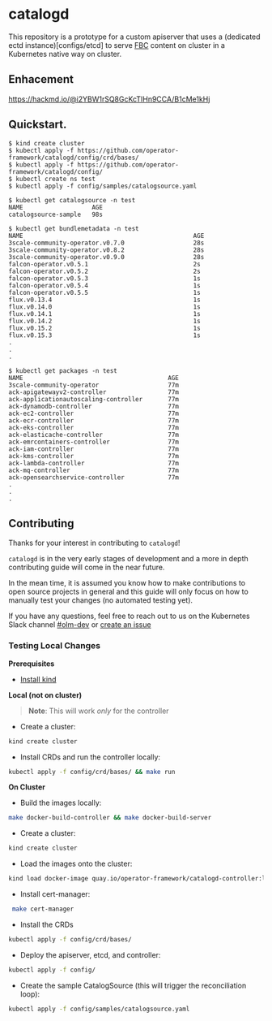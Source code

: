 # catalogd

This repository is a prototype for a custom apiserver that uses a (dedicated ectd instance)[configs/etcd] to serve [FBC](https://olm.operatorframework.io/docs/reference/file-based-catalogs/#docs) content on cluster in a Kubernetes native way on cluster.


## Enhacement 

https://hackmd.io/@i2YBW1rSQ8GcKcTIHn9CCA/B1cMe1kHj

## Quickstart. 

```
$ kind create cluster
$ kubectl apply -f https://github.com/operator-framework/catalogd/config/crd/bases/
$ kubectl apply -f https://github.com/operator-framework/catalogd/config/
$ kubectl create ns test
$ kubectl apply -f config/samples/catalogsource.yaml

$ kubectl get catalogsource -n test 
NAME                   AGE
catalogsource-sample   98s

$ kubectl get bundlemetadata -n test 
NAME                                               AGE
3scale-community-operator.v0.7.0                   28s
3scale-community-operator.v0.8.2                   28s
3scale-community-operator.v0.9.0                   28s
falcon-operator.v0.5.1                             2s
falcon-operator.v0.5.2                             2s
falcon-operator.v0.5.3                             1s
falcon-operator.v0.5.4                             1s
falcon-operator.v0.5.5                             1s
flux.v0.13.4                                       1s
flux.v0.14.0                                       1s
flux.v0.14.1                                       1s
flux.v0.14.2                                       1s
flux.v0.15.2                                       1s
flux.v0.15.3                                       1s
.
.
.

$ kubectl get packages -n test 
NAME                                        AGE
3scale-community-operator                   77m
ack-apigatewayv2-controller                 77m
ack-applicationautoscaling-controller       77m
ack-dynamodb-controller                     77m
ack-ec2-controller                          77m
ack-ecr-controller                          77m
ack-eks-controller                          77m
ack-elasticache-controller                  77m
ack-emrcontainers-controller                77m
ack-iam-controller                          77m
ack-kms-controller                          77m
ack-lambda-controller                       77m
ack-mq-controller                           77m
ack-opensearchservice-controller            77m
.
.
.
```

## Contributing
Thanks for your interest in contributing to `catalogd`!

`catalogd` is in the very early stages of development and a more in depth contributing guide will come in the near future.

In the mean time, it is assumed you know how to make contributions to open source projects in general and this guide will only focus on how to manually test your changes (no automated testing yet).

If you have any questions, feel free to reach out to us on the Kubernetes Slack channel [#olm-dev](https://kubernetes.slack.com/archives/C0181L6JYQ2) or [create an issue](https://github.com/operator-framework/catalogd/issues/new)
### Testing Local Changes
**Prerequisites**
- [Install kind](https://kind.sigs.k8s.io/docs/user/quick-start/#installation)

**Local (not on cluster)**
> **Note**: This will work *only* for the controller
- Create a cluster:
```sh
kind create cluster
```
- Install CRDs and run the controller locally:
```sh
kubectl apply -f config/crd/bases/ && make run
```

**On Cluster**
- Build the images locally:
```sh
make docker-build-controller && make docker-build-server
```
- Create a cluster:
```sh
kind create cluster
```
- Load the images onto the cluster:
```sh
kind load docker-image quay.io/operator-framework/catalogd-controller:latest && kind load docker-image quay.io/operator-framework/catalogd-server:latest
``` 
- Install cert-manager:
```sh
 make cert-manager
```
- Install the CRDs
```sh
kubectl apply -f config/crd/bases/
```
- Deploy the apiserver, etcd, and controller: 
```sh
kubectl apply -f config/
```
- Create the sample CatalogSource (this will trigger the reconciliation loop): 
```sh
kubectl apply -f config/samples/catalogsource.yaml
```
